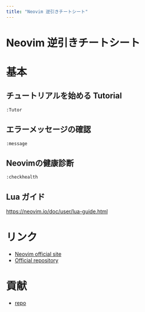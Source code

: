 ```yaml
---
title: "Neovim 逆引きチートシート"
---
```

# Neovim 逆引きチートシート

# 基本

## チュートリアルを始める Tutorial

```:bash
:Tutor
```

## エラーメッセージの確認

```:bash
:message
```

## Neovimの健康診断

```:bash
:checkhealth
```

## Lua ガイド

<https://neovim.io/doc/user/lua-guide.html>

# リンク

- [Neovim official site](https://neovim.io/)
- [Official repository](https://github.com/neovim/neovim)

# 貢献

- [repo](https://github.com/ShortArrow/neovim-reverse-lookup/)

